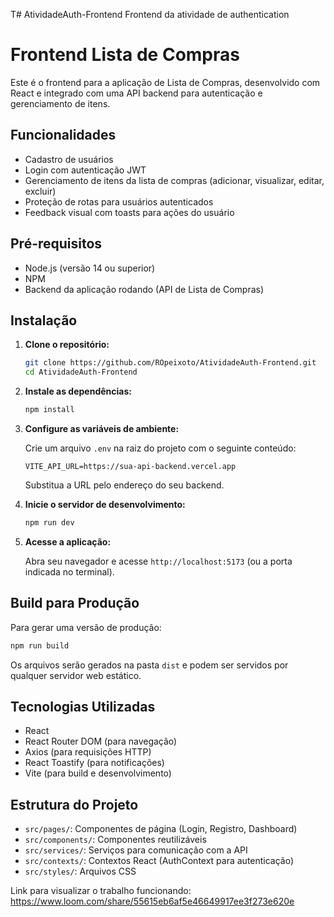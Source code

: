 T# AtividadeAuth-Frontend
Frontend da atividade de authentication

# Frontend Lista de Compras

Este é o frontend para a aplicação de Lista de Compras, desenvolvido com React e integrado com uma API backend para autenticação e gerenciamento de itens.

## Funcionalidades

- Cadastro de usuários
- Login com autenticação JWT
- Gerenciamento de itens da lista de compras (adicionar, visualizar, editar, excluir)
- Proteção de rotas para usuários autenticados
- Feedback visual com toasts para ações do usuário

## Pré-requisitos

- Node.js (versão 14 ou superior)
- NPM
- Backend da aplicação rodando (API de Lista de Compras)

## Instalação

1. **Clone o repositório:**
   ```bash
   git clone https://github.com/ROpeixoto/AtividadeAuth-Frontend.git
   cd AtividadeAuth-Frontend
   ```

2. **Instale as dependências:**
   ```bash
   npm install
   ```

3. **Configure as variáveis de ambiente:**
   
   Crie um arquivo `.env` na raiz do projeto com o seguinte conteúdo:
   ```
   VITE_API_URL=https://sua-api-backend.vercel.app
   ```
   Substitua a URL pelo endereço do seu backend.

4. **Inicie o servidor de desenvolvimento:**
   ```bash
   npm run dev
   ```

5. **Acesse a aplicação:**
   
   Abra seu navegador e acesse `http://localhost:5173` (ou a porta indicada no terminal).

## Build para Produção

Para gerar uma versão de produção:

```bash
npm run build
```

Os arquivos serão gerados na pasta `dist` e podem ser servidos por qualquer servidor web estático.

## Tecnologias Utilizadas

- React
- React Router DOM (para navegação)
- Axios (para requisições HTTP)
- React Toastify (para notificações)
- Vite (para build e desenvolvimento)

## Estrutura do Projeto

- `src/pages/`: Componentes de página (Login, Registro, Dashboard)
- `src/components/`: Componentes reutilizáveis
- `src/services/`: Serviços para comunicação com a API
- `src/contexts/`: Contextos React (AuthContext para autenticação)
- `src/styles/`: Arquivos CSS


Link para visualizar o trabalho funcionando: https://www.loom.com/share/55615eb6af5e46649917ee3f273e620e
